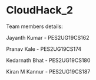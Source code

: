 # CloudHack_2

Team members details:

Jayanth Kumar - PES2UG19CS162

Pranav Kale - PES2UG19CS174

Kedarnath Bhat - PES2UG19CS180

Kiran M Kannur - PES2UG19CS187



